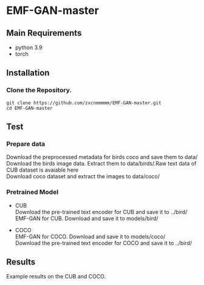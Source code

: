   # EMF-GAN-master

## Main Requirements
- python 3.9
- torch 

## Installation
### Clone the Repository.
```
git clone https://github.com/zxcnmmmmm/EMF-GAN-master.git
cd EMF-GAN-master
```

## Test
### Prepare data
Download the preprocessed metadata for birds coco and save them to data/<br />
Download the birds image data. Extract them to data/birds/.Raw text data of CUB dataset is avaiable here<br />
Download coco dataset and extract the images to data/coco/ 

### Pretrained Model
* CUB<br />
Download the pre-trained text encoder for CUB and save it to ../bird/<br />
EMF-GAN for CUB. Download and save it to models/bird/<br />

* COCO<br />
EMF-GAN for COCO. Download and save it to models/coco/<br />
Download the pre-trained text encoder for COCO and save it to ../bird/

## Results
Example results on the CUB and COCO.
<div align="center">
  <img src="">
</div>


